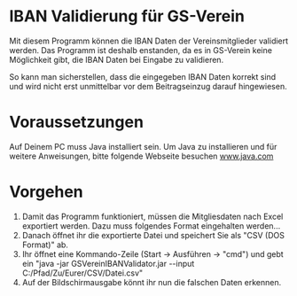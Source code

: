# IBAN Validierung für GS-Verein
Mit diesem Programm können die IBAN Daten der Vereinsmitglieder validiert werden. Das Programm ist deshalb enstanden, da es in GS-Verein keine Möglichkeit gibt, die IBAN Daten bei Eingabe zu validieren.

So kann man sicherstellen, dass die eingegeben IBAN Daten korrekt sind und wird nicht erst unmittelbar vor dem Beitragseinzug darauf hingewiesen.

# Voraussetzungen
Auf Deinem PC muss Java installiert sein. Um Java zu installieren und für weitere Anweisungen, bitte folgende Webseite besuchen
www.java.com

# Vorgehen
1. Damit das Programm funktioniert, müssen die Mitgliesdaten nach Excel exportiert werden. Dazu muss folgendes Format eingehalten werden...
2. Danach öffnet ihr die exportierte Datei und speichert Sie als "CSV (DOS Format)" ab.
3. Ihr öffnet eine Kommando-Zeile (Start -> Ausführen -> "cmd") und gebt ein "java -jar GSVereinIBANValidator.jar --input C:/Pfad/Zu/Eurer/CSV/Datei.csv"
4. Auf der Bildschirmausgabe könnt ihr nun die falschen Daten erkennen.
